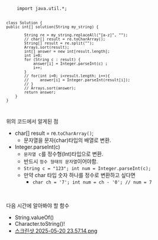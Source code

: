 <code>
    import java.util.*;

    class Solution {
    public int[] solution(String my_string) {
    
            String re = my_string.replaceAll("[a-z]", "");
            // char[] result = re.toCharArray();
            String[] result = re.split("");
            Arrays.sort(result);
            int[] answer = new int[result.length];
            int i=0;
            for (String c : result) {
                answer[i] = Integer.parseInt(c) ; 
                i++;
            }
            // for(int i=0; i<result.length; i++){
            //     answer[i] = Integer.parseInt(result[i]);
            // }
            // Arrays.sort(answer);
            return answer;
        }
    }
</code>

위의 코드에서 알게된 점
- char[] result = re.`toCharArray()`; 
  - 문자열을 문자(char)타입의 배열로 변환.
- Integer.parseInt(c) 
  - `문자열 c`를 정수형(Int)타입으로 변환.
  - 반드시 `정수 형태의 문자열`이어야함.
  - <code>String c = "123";
    int num = Integer.parseInt(c);</code>
  - 만약 char 타입 숫자 하나를 정수로 변환하고 싶다면
    - <code>char ch = '7'; int num = ch - '0';  // num = 7 </code>

<br>

다음 시간에 알아봐야 할 함수
- String.valueOf()
- Character.toString()!
- [스크린샷 2025-05-20 23.57.14.png](../../../../../../../var/folders/m2/7tz89sg96jv7_35zccgvptbr0000gn/T/TemporaryItems/NSIRD_screencaptureui_sIPrgM/%EC%8A%A4%ED%81%AC%EB%A6%B0%EC%83%B7%202025-05-20%2023.57.14.png)